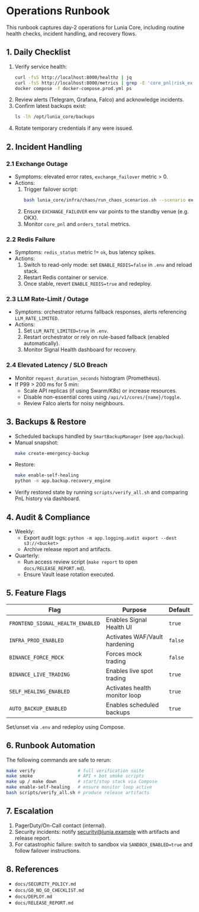# Operations Runbook

This runbook captures day-2 operations for Lunia Core, including routine health checks, incident handling, and recovery flows.

## 1. Daily Checklist

1. Verify service health:
   ```bash
   curl -fsS http://localhost:8000/healthz | jq
   curl -fsS http://localhost:8000/metrics | grep -E 'core_pnl|risk_exposure'
   docker compose -f docker-compose.prod.yml ps
   ```
2. Review alerts (Telegram, Grafana, Falco) and acknowledge incidents.
3. Confirm latest backups exist:
   ```bash
   ls -lh /opt/lunia_core/backups
   ```
4. Rotate temporary credentials if any were issued.

## 2. Incident Handling

### 2.1 Exchange Outage

* Symptoms: elevated error rates, `exchange_failover` metric > 0.
* Actions:
  1. Trigger failover script:
     ```bash
     bash lunia_core/infra/chaos/run_chaos_scenarios.sh --scenario exchange-failover
     ```
  2. Ensure `EXCHANGE_FAILOVER` env var points to the standby venue (e.g. OKX).
  3. Monitor `core_pnl` and `orders_total` metrics.

### 2.2 Redis Failure

* Symptoms: `redis_status` metric != `ok`, bus latency spikes.
* Actions:
  1. Switch to read-only mode: set `ENABLE_REDIS=false` in `.env` and reload stack.
  2. Restart Redis container or service.
  3. Once stable, revert `ENABLE_REDIS=true` and redeploy.

### 2.3 LLM Rate-Limit / Outage

* Symptoms: orchestrator returns fallback responses, alerts referencing `LLM_RATE_LIMITED`.
* Actions:
  1. Set `LLM_RATE_LIMITED=true` in `.env`.
  2. Restart orchestrator or rely on rule-based fallback (enabled automatically).
  3. Monitor Signal Health dashboard for recovery.

### 2.4 Elevated Latency / SLO Breach

* Monitor `request_duration_seconds` histogram (Prometheus).
* If P99 > 200 ms for 5 min:
  - Scale API replicas (if using Swarm/K8s) or increase resources.
  - Disable non-essential cores using `/api/v1/cores/{name}/toggle`.
  - Review Falco alerts for noisy neighbours.

## 3. Backups & Restore

* Scheduled backups handled by `SmartBackupManager` (see `app/backup`).
* Manual snapshot:
  ```bash
  make create-emergency-backup
  ```
* Restore:
  ```bash
  make enable-self-healing
  python -m app.backup.recovery_engine
  ```
* Verify restored state by running `scripts/verify_all.sh` and comparing PnL history via dashboard.

## 4. Audit & Compliance

* Weekly:
  - Export audit logs: `python -m app.logging.audit export --dest s3://<bucket>`
  - Archive release report and artifacts.
* Quarterly:
  - Run access review script (`make report` to open `docs/RELEASE_REPORT.md`).
  - Ensure Vault lease rotation executed.

## 5. Feature Flags

| Flag | Purpose | Default |
|------|---------|---------|
| `FRONTEND_SIGNAL_HEALTH_ENABLED` | Enables Signal Health UI | `true` |
| `INFRA_PROD_ENABLED` | Activates WAF/Vault hardening | `false` |
| `BINANCE_FORCE_MOCK` | Forces mock trading | `false` |
| `BINANCE_LIVE_TRADING` | Enables live spot trading | `true` |
| `SELF_HEALING_ENABLED` | Activates health monitor loop | `true` |
| `AUTO_BACKUP_ENABLED` | Enables scheduled backups | `true` |

Set/unset via `.env` and redeploy using Compose.

## 6. Runbook Automation

The following commands are safe to rerun:

```bash
make verify                # full verification suite
make smoke                 # API + bot smoke scripts
make up / make down        # start/stop stack via Compose
make enable-self-healing   # ensure monitor loop active
bash scripts/verify_all.sh # produce release artifacts
```

## 7. Escalation

1. PagerDuty/On-Call contact (internal).
2. Security incidents: notify security@lunia.example with artifacts and release report.
3. For catastrophic failure: switch to sandbox via `SANDBOX_ENABLED=true` and follow failover instructions.

## 8. References

- `docs/SECURITY_POLICY.md`
- `docs/GO_NO_GO_CHECKLIST.md`
- `docs/DEPLOY.md`
- `docs/RELEASE_REPORT.md`
